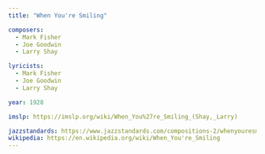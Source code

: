 ```yaml
---
title: "When You're Smiling"

composers:
  - Mark Fisher
  - Joe Goodwin
  - Larry Shay

lyricists:
  - Mark Fisher
  - Joe Goodwin
  - Larry Shay

year: 1928

imslp: https://imslp.org/wiki/When_You%27re_Smiling_(Shay,_Larry)

jazzstandards: https://www.jazzstandards.com/compositions-2/whenyouresmiling.htm
wikipedia: https://en.wikipedia.org/wiki/When_You're_Smiling
---
```

